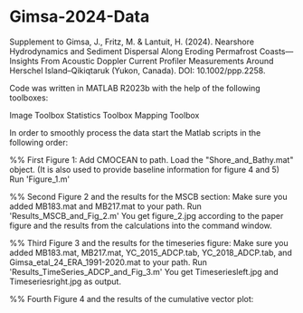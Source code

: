 # Gimsa-2024-Data
Supplement to Gimsa, J., Fritz, M. & Lantuit, H. (2024). Nearshore Hydrodynamics and Sediment Dispersal Along Eroding Permafrost Coasts—Insights From Acoustic Doppler Current Profiler Measurements Around Herschel Island–Qikiqtaruk (Yukon, Canada). DOI: 10.1002/ppp.2258. 

Code was written in MATLAB R2023b
with the help of the following toolboxes:

Image Toolbox 
Statistics Toolbox
Mapping Toolbox

In order to smoothly process the data start the Matlab scripts in the following order: 

%% First Figure 1: 
Add CMOCEAN to path.
Load the "Shore_and_Bathy.mat" object. (It is also used to provide baseline information for figure 4 and 5)
Run 'Figure_1.m'

%% Second Figure 2 and the results for the MSCB section: 
Make sure you added MB183.mat and MB217.mat to your path. 
Run 'Results_MSCB_and_Fig_2.m'
You get figure_2.jpg according to the paper figure and the results from the calculations into the command window. 

%% Third Figure 3 and the results for the timeseries figure:
Make sure you added MB183.mat, MB217.mat, YC_2015_ADCP.tab, YC_2018_ADCP.tab, and Gimsa_etal_24_ERA_1991-2020.mat to your path. 
Run 'Results_TimeSeries_ADCP_and_Fig_3.m'
You get Timeseriesleft.jpg and Timeseriesright.jpg as output. 

%% Fourth Figure 4 and the results of the cumulative vector plot:
